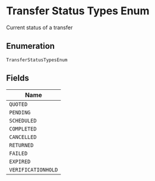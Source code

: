 
# Transfer Status Types Enum

Current status of a transfer

## Enumeration

`TransferStatusTypesEnum`

## Fields

| Name |
|  --- |
| `QUOTED` |
| `PENDING` |
| `SCHEDULED` |
| `COMPLETED` |
| `CANCELLED` |
| `RETURNED` |
| `FAILED` |
| `EXPIRED` |
| `VERIFICATIONHOLD` |

